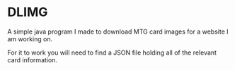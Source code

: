 # DLIMG
A simple java program I made to download MTG card images for a website I am working on.

For it to work you will need to find a JSON file holding all of the relevant card information.
